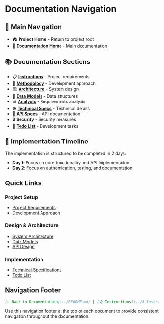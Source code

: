 # Documentation Navigation

## 📑 Main Navigation

- 🏠 **[Project Home](../README.md)** - Return to project root
- 📘 **[Documentation Home](README.md)** - Main documentation

## 📚 Documentation Sections

- 📋 **[Instructions](0-Instructions/INSTRUCTIONS_Backend.md)** - Project requirements
- 🔄 **[Methodology](1-Methodology/README.md)** - Development approach
- 🏗️ **[Architecture](1-Design/Architecture.md)** - System design
- 💾 **[Data Models](1-Design/DataModels.md)** - Data structures
- 📊 **[Analysis](2-Analysis/Analysis.md)** - Requirements analysis
- ⚙️ **[Technical Specs](3-Specifications/TechnicalSpecifications.md)** - Technical details
- 🔌 **[API Specs](3-Specifications/APISpecifications.md)** - API documentation
- 🔒 **[Security](3-Specifications/SecuritySpecifications.md)** - Security measures
- 📝 **[Todo List](4-Todo/README.md)** - Development tasks

## 🔄 Implementation Timeline

The implementation is structured to be completed in 2 days:

- **Day 1**: Focus on core functionality and API implementation
- **Day 2**: Focus on authentication, testing, and documentation

## Quick Links

### Project Setup
- [Project Requirements](0-Instructions/INSTRUCTIONS_Backend.md)
- [Development Approach](1-Methodology/README.md)

### Design & Architecture
- [System Architecture](1-Design/Architecture.md)
- [Data Models](1-Design/DataModels.md)
- [API Design](3-Specifications/APISpecifications.md)

### Implementation
- [Technical Specifications](3-Specifications/TechnicalSpecifications.md)
- [Todo List](4-Todo/README.md)

## Navigation Footer

```markdown
[← Back to Documentation](../README.md) | [📋 Instructions](../0-Instructions/INSTRUCTIONS_Backend.md) | [🏗️ Architecture](../1-Design/Architecture.md) | [💾 Data Models](../1-Design/DataModels.md) | [🔌 API Specs](../3-Specifications/APISpecifications.md) | [⚙️ Technical Specs](../3-Specifications/TechnicalSpecifications.md)
```

Use this navigation footer at the top of each document to provide consistent navigation throughout the documentation. 